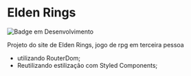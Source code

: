 # Elden Rings 

![Badge em Desenvolvimento](http://img.shields.io/static/v1?label=status&message=in%20development&color=GREEN&style=for-the-badge)

Projeto do site de Elden Rings, jogo de rpg em terceira pessoa 
- utilizando RouterDom;
- Reutilizando estilização com Styled Components;





